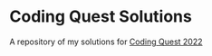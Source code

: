 # Coding Quest Solutions

A repository of my solutions for [Coding Quest 2022](https://codingquest.io/)
